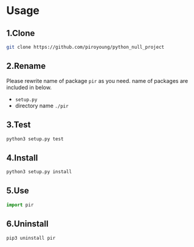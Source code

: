 # Usage


## 1.Clone

```bash
git clone https://github.com/piroyoung/python_null_project

```
## 2.Rename
Please rewrite name of package `pir` as you need. name of packages are included in below.

- `setup.py`
- directory name `./pir`


## 3.Test
```bash
python3 setup.py test
```

## 4.Install
```bash
python3 setup.py install
```

## 5.Use
```python
import pir
```

## 6.Uninstall
```bash 
pip3 uninstall pir

```
